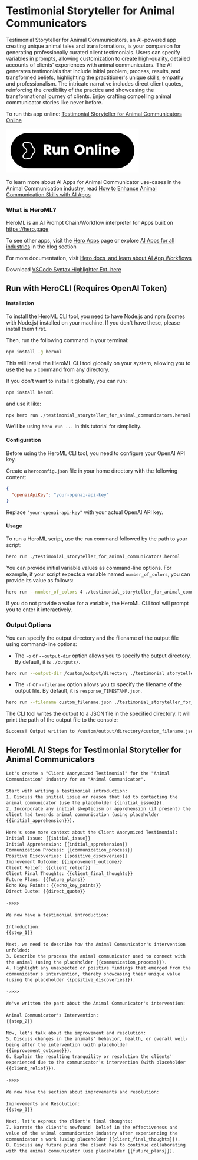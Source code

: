 # Testimonial Storyteller for Animal Communicators

Testimonial Storyteller for Animal Communicators, an AI-powered app creating unique animal tales and transformations, is your companion for generating professionally curated client testimonials. Users can specify variables in prompts, allowing customization to create high-quality, detailed accounts of clients' experiences with animal communicators. The AI generates testimonials that include initial problem, process, results, and transformed beliefs, highlighting the practitioner's unique skills, empathy and professionalism. The intricate narrative includes direct client quotes, reinforcing the credibility of the practice and showcasing the transformational journey of clients. Enjoy crafting compelling animal communicator stories like never before.

To run this app online: [Testimonial Storyteller for Animal Communicators Online](https://hero.page/app/testimonial-storyteller-for-animal-communicators-ai-powered-animal-tales-and-transformations/vHkyI7b6F214KY7XRwj0)

[![Run Testimonial Storyteller for Animal Communicators Online](/assets/run.svg)](https://hero.page/app/testimonial-storyteller-for-animal-communicators-ai-powered-animal-tales-and-transformations/vHkyI7b6F214KY7XRwj0)

To learn more about AI Apps for Animal Communicator use-cases in the Animal Communication industry, read [How to Enhance Animal Communication Skills with AI Apps](https://hero.page/blog/ai/animal-communication/how-to-enhance-animal-communication-skills-with-ai-apps/170727)

### What is HeroML?
HeroML is an AI Prompt Chain/Workflow interpreter for Apps built on https://hero.page 

To see other apps, visit the [Hero Apps](https://hero.page/apps) page or explore [AI Apps for all industries](https://hero.page/blog) in the blog section

For more documentation, visit [Hero docs, and learn about AI App Workflows](https://hero.page/tutorials/introduction-to-heroml)

Download [VSCode Syntax Highlighter Ext. here](https://marketplace.visualstudio.com/items?itemName=hero-page.heroml)

## Run with HeroCLI (Requires OpenAI Token)

#### Installation

To install the HeroML CLI tool, you need to have Node.js and npm (comes with Node.js) installed on your machine. If you don't have these, please install them first. 

Then, run the following command in your terminal:

```bash
npm install -g heroml
```

This will install the HeroML CLI tool globally on your system, allowing you to use the `hero` command from any directory.

If you don't want to install it globally, you can run:

```bash
npm install heroml
```

and use it like:

```bash
npx hero run ./testimonial_storyteller_for_animal_communicators.heroml
```

We'll be using `hero run ...` in this tutorial for simplicity.

#### Configuration

Before using the HeroML CLI tool, you need to configure your OpenAI API key. 

Create a `heroconfig.json` file in your home directory with the following content:

```json
{
  "openaiApiKey": "your-openai-api-key"
}
```

Replace `"your-openai-api-key"` with your actual OpenAI API key.

#### Usage

To run a HeroML script, use the `run` command followed by the path to your script:

```bash
hero run ./testimonial_storyteller_for_animal_communicators.heroml
```

You can provide initial variable values as command-line options. For example, if your script expects a variable named `number_of_colors`, you can provide its value as follows:

```bash
hero run --number_of_colors 4 ./testimonial_storyteller_for_animal_communicators.heroml
```

If you do not provide a value for a variable, the HeroML CLI tool will prompt you to enter it interactively.

### Output Options

You can specify the output directory and the filename of the output file using command-line options:

- The `-o` or `--output-dir` option allows you to specify the output directory. By default, it is `./outputs/`.

```bash
hero run --output-dir /custom/output/directory ./testimonial_storyteller_for_animal_communicators.heroml
```

- The `-f` or `--filename` option allows you to specify the filename of the output file. By default, it is `response_TIMESTAMP.json`.

```bash
hero run --filename custom_filename.json ./testimonial_storyteller_for_animal_communicators.heroml
```

The CLI tool writes the output to a JSON file in the specified directory. It will print the path of the output file to the console:

```bash
Success! Output written to /custom/output/directory/custom_filename.json
```


## HeroML AI Steps for Testimonial Storyteller for Animal Communicators
```
Let's create a "Client Anonymized Testimonial" for the "Animal Communication" industry for an "Animal Communicator". 

Start with writing a testimonial introduction:
1. Discuss the initial issue or reason that led to contacting the animal communicator (use the placeholder {{initial_issue}}). 
2. Incorporate any initial skepticism or apprehension (if present) the client had towards animal communication (using placeholder {{initial_apprehension}}).

Here's some more context about the Client Anonymized Testimonial:
Initial Issue: {{initial_issue}}
Initial Apprehension: {{initial_apprehension}}
Communication Process: {{communication_process}}
Positive Discoveries: {{positive_discoveries}}
Improvement Outcome: {{improvement_outcome}}
Client Relief: {{client_relief}}
Client Final Thoughts: {{client_final_thoughts}}
Future Plans: {{future_plans}}
Echo Key Points: {{echo_key_points}}
Direct Quote: {{direct_quote}}

->>>>

We now have a testimonial introduction:

Introduction:
{{step_1}}

Next, we need to describe how the Animal Communicator's intervention unfolded:
3. Describe the process the animal communicator used to connect with the animal (using the placeholder {{communication_process}}).
4. Highlight any unexpected or positive findings that emerged from the communicator's intervention, thereby showcasing their unique value (using the placeholder {{positive_discoveries}}).

->>>>

We've written the part about the Animal Communicator's intervention:

Animal Communicator's Intervention:
{{step_2}}

Now, let's talk about the improvement and resolution:
5. Discuss changes in the animals' behavior, health, or overall well-being after the intervention (with placeholder {{improvement_outcome}}).
6. Explain the resulting tranquility or resolution the clients' experienced due to the communicator's intervention (with placeholder {{client_relief}}).

->>>>

We now have the section about improvements and resolution:

Improvements and Resolution:
{{step_3}}

Next, let's express the client's final thoughts:
7. Narrate the client's newfound  belief in the effectiveness and value of the animal communication industry after experiencing the communicator's work (using placeholder {{client_final_thoughts}}).
8. Discuss any future plans the client has to continue collaborating with the animal communicator (use placeholder {{future_plans}}).


```

